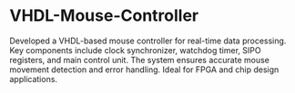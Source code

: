 # VHDL-Mouse-Controller
Developed a VHDL-based mouse controller for real-time data processing. Key components include clock synchronizer, watchdog timer, SIPO registers, and main control unit. The system ensures accurate mouse movement detection and error handling. Ideal for FPGA and chip design applications. 

